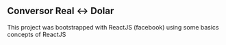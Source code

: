 ## Conversor Real <-> Dolar
This project was bootstrapped with ReactJS (facebook) using some basics concepts of ReactJS
